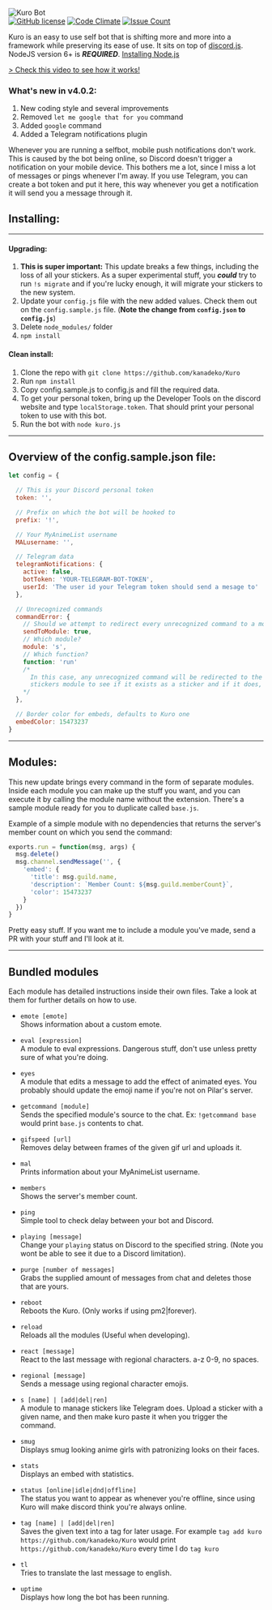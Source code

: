 ![Kuro Bot](http://i.imgur.com/ohS1PwH.png)   
[![GitHub license](https://img.shields.io/badge/license-MIT-blue.svg)](https://raw.githubusercontent.com/kanadeko/Kuro/master/LICENSE)
[![Code Climate](https://codeclimate.com/github/kanadeko/Kuro/badges/gpa.svg)](https://codeclimate.com/github/kanadeko/Kuro)
[![Issue Count](https://codeclimate.com/github/kanadeko/Kuro/badges/issue_count.svg)](https://codeclimate.com/github/kanadeko/Kuro)

Kuro is an easy to use self bot that is shifting more and more into a framework while preserving its ease of use. It sits on top of [discord.js](https://github.com/hydrabolt/discord.js/). 
NodeJS version 6+ is ***REQUIRED***. [Installing Node.js](https://nodejs.org/en/download/package-manager/)

[> Check this video to see how it works!](https://my.mixtape.moe/pwcrem.webm)

### What's new in v4.0.2:
1. New coding style and several improvements
2. Removed `let me google that for you` command
3. Added `google` command
4. Added a Telegram notifications plugin

Whenever you are running a selfbot, mobile push notifications don't work. This is caused by the bot being online, so Discord doesn't trigger a notification on your mobile device. This bothers me a lot, since I miss a lot of messages or pings whenever I'm away. If you use Telegram, you can create a bot token and put it here, this way whenever you get a notification it will send you a message through it.

## Installing:

---
#### Upgrading:

1. **This is super important:** This update breaks a few things, including the loss of all your stickers. As a super experimental stuff, you *__could__* try to run `!s migrate` and if you're lucky enough, it will migrate your stickers to the new system.  
2. Update your `config.js` file with the new added values. Check them out on the `config.sample.js` file. (**Note the change from `config.json` to `config.js`**)
3. Delete `node_modules/` folder
4. `npm install`

#### Clean install:
1. Clone the repo with `git clone https://github.com/kanadeko/Kuro`
2. Run `npm install`
3. Copy config.sample.js to config.js and fill the required data.
4. To get your personal token, bring up the Developer Tools on the discord website and type `localStorage.token`. That should print your personal token to use with this bot.
5. Run the bot with `node kuro.js`

---

## Overview of the config.sample.json file:
```javascript
let config = {

  // This is your Discord personal token
  token: '',

  // Prefix on which the bot will be hooked to
  prefix: '!',

  // Your MyAnimeList username
  MALusername: '',

  // Telegram data
  telegramNotifications: {
    active: false,
    botToken: 'YOUR-TELEGRAM-BOT-TOKEN',
    userId: 'The user id your Telegram token should send a mesage to'
  },

  // Unrecognized commands
  commandError: {
    // Should we attempt to redirect every unrecognized command to a module?
    sendToModule: true,
    // Which module?
    module: 's',
    // Which function?
    function: 'run'
    /*
      In this case, any unrecognized command will be redirected to the
      stickers module to see if it exists as a sticker and if it does, send it.
    */
  },

  // Border color for embeds, defaults to Kuro one
  embedColor: 15473237
}
```

---

## Modules:
This new update brings every command in the form of separate modules. Inside each module you can make up the stuff you want, and you can execute it by calling the module name without the extension. There's a sample module ready for you to duplicate called `base.js`.

Example of a simple module with no dependencies that returns the server's member count on which you send the command:
```javascript
exports.run = function(msg, args) {
  msg.delete()
  msg.channel.sendMessage('', {
    'embed': {
      'title': msg.guild.name,
      'description': `Member Count: ${msg.guild.memberCount}`,
      'color': 15473237
    }
  })
}
```

Pretty easy stuff.
If you want me to include a module you've made, send a PR with your stuff and I'll look at it.

---

## Bundled modules

Each module has detailed instructions inside their own files. Take a look at them for further details on how to use.

- `emote [emote]`  
  Shows information about a custom emote.

- `eval [expression]`  
  A module to eval expressions. Dangerous stuff, don't use unless pretty sure of what you're doing.
  
- `eyes`  
  A module that edits a message to add the effect of animated eyes. You probably should update the emoji name if you're not on Pilar's server.

- `getcommand [module]`  
  Sends the specified module's source to the chat. Ex: `!getcommand base` would print `base.js` contents to chat.

- `gifspeed [url]`  
  Removes delay between frames of the given gif url and uploads it.

- `mal`  
  Prints information about your MyAnimeList username.

- `members`  
  Shows the server's member count.

- `ping`  
  Simple tool to check delay between your bot and Discord.

- `playing [message]`  
  Change your `playing` status on Discord to the specified string. (Note you wont be able to see it due to a Discord limitation).

- `purge [number of messages]`  
  Grabs the supplied amount of messages from chat and deletes those that are yours.

- `reboot`  
  Reboots the Kuro. (Only works if using pm2|forever).

- `reload`  
  Reloads all the modules (Useful when developing).

- `react [message]`  
  React to the last message with regional characters. a-z 0-9, no spaces.

- `regional [message]`  
  Sends a message using regional character emojis.

- `s [name] | [add|del|ren]`  
  A module to manage stickers like Telegram does. Upload a sticker with a given name, and then make kuro paste it when you trigger the command.

- `smug`  
  Displays smug looking anime girls with patronizing looks on their faces.

- `stats`  
  Displays an embed with statistics.

- `status [online|idle|dnd|offline]`  
  The status you want to appear as whenever you're offline, since using Kuro will make discord think you're always online.

- `tag [name] | [add|del|ren]`  
  Saves the given text into a tag for later usage. For example `tag add kuro https://github.com/kanadeko/Kuro` would print `https://github.com/kanadeko/Kuro` every time I do `tag kuro`

- `tl`  
  Tries to translate the last message to english. 

- `uptime`  
  Displays how long the bot has been running.
